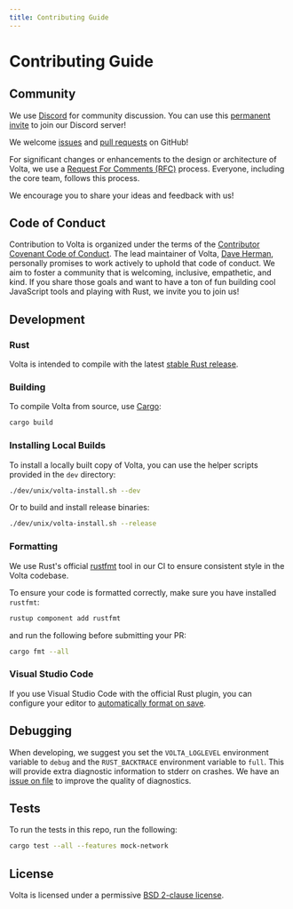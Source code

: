 ```yaml
---
title: Contributing Guide
---
```


# Contributing Guide

## Community

We use [Discord](https://discordapp.com/) for community discussion. You can use this [permanent invite](https://discord.gg/hgPTz9A) to join our Discord server!

We welcome [issues](https://github.com/volta-cli/volta/issues) and [pull requests](https://github.com/volta-cli/volta/pulls) on GitHub!

For significant changes or enhancements to the design or architecture of Volta, we use a [Request For Comments (RFC)](https://github.com/volta-cli/rfcs) process. Everyone, including the core team, follows this process.

We encourage you to share your ideas and feedback with us!

## Code of Conduct

Contribution to Volta is organized under the terms of the [Contributor Covenant Code of Conduct](https://github.com/volta-cli/volta/blob/master/CODE_OF_CONDUCT.md). The lead maintainer of Volta, [Dave Herman](https://twitter.com/littlecalculist), personally promises to work actively to uphold that code of conduct. We aim to foster a community that is welcoming, inclusive, empathetic, and kind. If you share those goals and want to have a ton of fun building cool JavaScript tools and playing with Rust, we invite you to join us!

## Development

### Rust

Volta is intended to compile with the latest [stable Rust release](https://www.rust-lang.org/).

### Building

To compile Volta from source, use [Cargo](https://doc.rust-lang.org/cargo/index.html):

```sh
cargo build
```

### Installing Local Builds

To install a locally built copy of Volta, you can use the helper scripts provided in the `dev` directory:

```sh
./dev/unix/volta-install.sh --dev
```

Or to build and install release binaries:

```sh
./dev/unix/volta-install.sh --release
```

### Formatting

We use Rust's official [rustfmt](https://github.com/rust-lang/rustfmt) tool in our CI to ensure consistent style in the Volta codebase.

To ensure your code is formatted correctly, make sure you have installed `rustfmt`:

```sh
rustup component add rustfmt
```

and run the following before submitting your PR:

```sh
cargo fmt --all
```

### Visual Studio Code

If you use Visual Studio Code with the official Rust plugin, you can configure your editor to [automatically format on save](https://github.com/rust-lang/rls-vscode#format-on-save).

## Debugging

When developing, we suggest you set the `VOLTA_LOGLEVEL` environment variable to `debug` and the `RUST_BACKTRACE` environment variable to `full`. This will provide extra diagnostic information to stderr on crashes. We have an [issue on file](https://github.com/volta-cli/volta/issues/215) to improve the quality of diagnostics.

## Tests

To run the tests in this repo, run the following:

```sh
cargo test --all --features mock-network
```

## License

Volta is licensed under a permissive [BSD 2-clause license](https://github.com/volta-cli/volta/blob/master/LICENSE).

